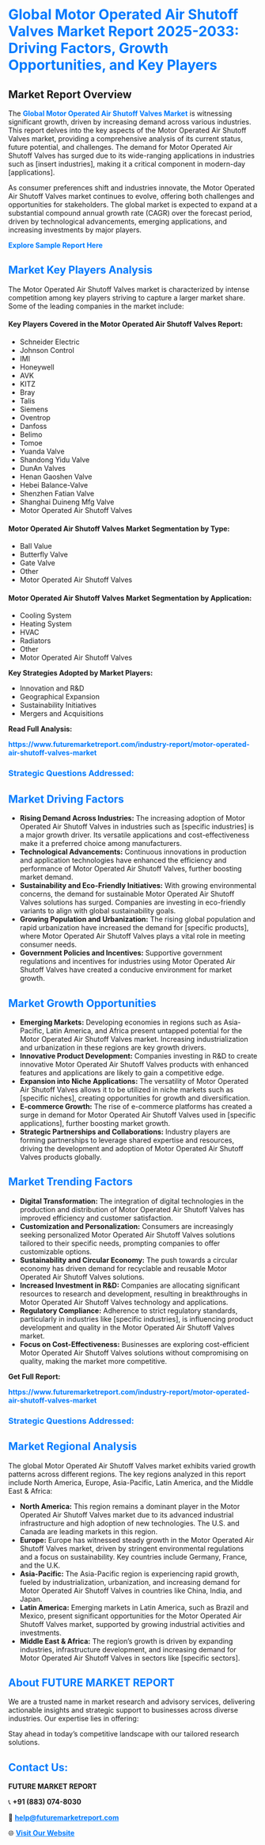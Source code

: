 <h1 style="color: #007BFF;">Global Motor Operated Air Shutoff Valves Market Report 2025-2033: Driving Factors, Growth Opportunities, and Key Players</h1>

<section id="overview">
<h2>Market Report Overview</h2>
<p>The <a href="https://www.futuremarketreport.com/industry-report/motor-operated-air-shutoff-valves-market" style="color: #007BFF; text-decoration: none;"><strong>Global Motor Operated Air Shutoff Valves Market</strong></a> is witnessing significant growth, driven by increasing demand across various industries. This report delves into the key aspects of the Motor Operated Air Shutoff Valves market, providing a comprehensive analysis of its current status, future potential, and challenges. The demand for Motor Operated Air Shutoff Valves has surged due to its wide-ranging applications in industries such as [insert industries], making it a critical component in modern-day [applications].</p>
<p>As consumer preferences shift and industries innovate, the Motor Operated Air Shutoff Valves market continues to evolve, offering both challenges and opportunities for stakeholders. The global market is expected to expand at a substantial compound annual growth rate (CAGR) over the forecast period, driven by technological advancements, emerging applications, and increasing investments by major players.</p>
</section>

<section id="overview">
<p><a href="https://www.futuremarketreport.com/request-sample/reportId=99597" style="color: #007BFF; text-decoration: none;"><strong>Explore Sample Report Here</strong></a></p>
</section>

<section id="key-players">
<h2 style="color: #007BFF;">Market Key Players Analysis</h2>
<p>The Motor Operated Air Shutoff Valves market is characterized by intense competition among key players striving to capture a larger market share. Some of the leading companies in the market include:</p>
<h4>Key Players Covered in the Motor Operated Air Shutoff Valves Report:</h4>
<ul><li>Schneider Electric</li><li>Johnson Control</li><li>IMI</li><li>Honeywell</li><li>AVK</li><li>KITZ</li><li>Bray</li><li>Talis</li><li>Siemens</li><li>Oventrop</li><li>Danfoss</li><li>Belimo</li><li>Tomoe</li><li>Yuanda Valve</li><li>Shandong Yidu Valve</li><li>DunAn Valves</li><li>Henan Gaoshen Valve</li><li>Hebei Balance-Valve</li><li>Shenzhen Fatian Valve</li><li>Shanghai Duineng Mfg Valve</li><li>Motor Operated Air Shutoff Valves</li></ul>
<h4>Motor Operated Air Shutoff Valves Market Segmentation by Type:</h4>
<ul><li>Ball Value</li><li>Butterfly Valve</li><li>Gate Valve</li><li>Other</li><li>Motor Operated Air Shutoff Valves</li></ul>

<h4>Motor Operated Air Shutoff Valves Market Segmentation by Application:</h4>
<ul><li>Cooling System</li><li>Heating System</li><li>HVAC</li><li>Radiators</li><li>Other</li><li>Motor Operated Air Shutoff Valves</li></ul>
<p><strong>Key Strategies Adopted by Market Players:</strong></p>
<ul>
<li>Innovation and R&D</li>
<li>Geographical Expansion</li>
<li>Sustainability Initiatives</li>
<li>Mergers and Acquisitions</li>
</ul>
</section>

<section>
<p><strong>Read Full Analysis: </strong></p><a href="https://www.futuremarketreport.com/industry-report/motor-operated-air-shutoff-valves-market" style="color: #007BFF; text-decoration: none;"><strong>https://www.futuremarketreport.com/industry-report/motor-operated-air-shutoff-valves-market</strong></a>
<h3 style="color: #007BFF;">Strategic Questions Addressed:</h3>
</section>

<section id="driving-factors">
<h2 style="color: #007BFF;">Market Driving Factors</h2>
<ul>
<li><strong>Rising Demand Across Industries:</strong> The increasing adoption of Motor Operated Air Shutoff Valves in industries such as [specific industries] is a major growth driver. Its versatile applications and cost-effectiveness make it a preferred choice among manufacturers.</li>
<li><strong>Technological Advancements:</strong> Continuous innovations in production and application technologies have enhanced the efficiency and performance of Motor Operated Air Shutoff Valves, further boosting market demand.</li>
<li><strong>Sustainability and Eco-Friendly Initiatives:</strong> With growing environmental concerns, the demand for sustainable Motor Operated Air Shutoff Valves solutions has surged. Companies are investing in eco-friendly variants to align with global sustainability goals.</li>
<li><strong>Growing Population and Urbanization:</strong> The rising global population and rapid urbanization have increased the demand for [specific products], where Motor Operated Air Shutoff Valves plays a vital role in meeting consumer needs.</li>
<li><strong>Government Policies and Incentives:</strong> Supportive government regulations and incentives for industries using Motor Operated Air Shutoff Valves have created a conducive environment for market growth.</li>
</ul>
</section>

<section id="growth-opportunities">
<h2 style="color: #007BFF;">Market Growth Opportunities</h2>
<ul>
<li><strong>Emerging Markets:</strong> Developing economies in regions such as Asia-Pacific, Latin America, and Africa present untapped potential for the Motor Operated Air Shutoff Valves market. Increasing industrialization and urbanization in these regions are key growth drivers.</li>
<li><strong>Innovative Product Development:</strong> Companies investing in R&D to create innovative Motor Operated Air Shutoff Valves products with enhanced features and applications are likely to gain a competitive edge.</li>
<li><strong>Expansion into Niche Applications:</strong> The versatility of Motor Operated Air Shutoff Valves allows it to be utilized in niche markets such as [specific niches], creating opportunities for growth and diversification.</li>
<li><strong>E-commerce Growth:</strong> The rise of e-commerce platforms has created a surge in demand for Motor Operated Air Shutoff Valves used in [specific applications], further boosting market growth.</li>
<li><strong>Strategic Partnerships and Collaborations:</strong> Industry players are forming partnerships to leverage shared expertise and resources, driving the development and adoption of Motor Operated Air Shutoff Valves products globally.</li>
</ul>
</section>

<section id="trending-factors">
<h2 style="color: #007BFF;">Market Trending Factors</h2>
<ul>
<li><strong>Digital Transformation:</strong> The integration of digital technologies in the production and distribution of Motor Operated Air Shutoff Valves has improved efficiency and customer satisfaction.</li>
<li><strong>Customization and Personalization:</strong> Consumers are increasingly seeking personalized Motor Operated Air Shutoff Valves solutions tailored to their specific needs, prompting companies to offer customizable options.</li>
<li><strong>Sustainability and Circular Economy:</strong> The push towards a circular economy has driven demand for recyclable and reusable Motor Operated Air Shutoff Valves solutions.</li>
<li><strong>Increased Investment in R&D:</strong> Companies are allocating significant resources to research and development, resulting in breakthroughs in Motor Operated Air Shutoff Valves technology and applications.</li>
<li><strong>Regulatory Compliance:</strong> Adherence to strict regulatory standards, particularly in industries like [specific industries], is influencing product development and quality in the Motor Operated Air Shutoff Valves market.</li>
<li><strong>Focus on Cost-Effectiveness:</strong> Businesses are exploring cost-efficient Motor Operated Air Shutoff Valves solutions without compromising on quality, making the market more competitive.</li>
</ul>
</section>

<section>
<p><strong>Get Full Report: </strong></p><a href="https://www.futuremarketreport.com/industry-report/motor-operated-air-shutoff-valves-market" style="color: #007BFF; text-decoration: none;"><strong>https://www.futuremarketreport.com/industry-report/motor-operated-air-shutoff-valves-market</strong></a>
<h3 style="color: #007BFF;">Strategic Questions Addressed:</h3>
</section>


<section id="regional-analysis">
<h2 style="color: #007BFF;">Market Regional Analysis</h2>
<p>The global Motor Operated Air Shutoff Valves market exhibits varied growth patterns across different regions. The key regions analyzed in this report include North America, Europe, Asia-Pacific, Latin America, and the Middle East & Africa:</p>
<ul>
<li><strong>North America:</strong> This region remains a dominant player in the Motor Operated Air Shutoff Valves market due to its advanced industrial infrastructure and high adoption of new technologies. The U.S. and Canada are leading markets in this region.</li>
<li><strong>Europe:</strong> Europe has witnessed steady growth in the Motor Operated Air Shutoff Valves market, driven by stringent environmental regulations and a focus on sustainability. Key countries include Germany, France, and the U.K.</li>
<li><strong>Asia-Pacific:</strong> The Asia-Pacific region is experiencing rapid growth, fueled by industrialization, urbanization, and increasing demand for Motor Operated Air Shutoff Valves in countries like China, India, and Japan.</li>
<li><strong>Latin America:</strong> Emerging markets in Latin America, such as Brazil and Mexico, present significant opportunities for the Motor Operated Air Shutoff Valves market, supported by growing industrial activities and investments.</li>
<li><strong>Middle East & Africa:</strong> The region’s growth is driven by expanding industries, infrastructure development, and increasing demand for Motor Operated Air Shutoff Valves in sectors like [specific sectors].</li>
</ul>
</section>

<footer>
<h2 style="color: #007BFF;">About FUTURE MARKET REPORT</h2>
<p>We are a trusted name in market research and advisory services, delivering actionable insights and strategic support to businesses across diverse industries. Our expertise lies in offering:</p>

<p>Stay ahead in today’s competitive landscape with our tailored research solutions.</p>

<h2 style="color: #007BFF;">Contact Us:</h2>
<p><strong>FUTURE MARKET REPORT</strong></p>
<p>📞 <strong>+91 (883) 074-8030</strong></p>
<p>📧 <strong><a href="mailto:help@futuremarketreport.com" style="color: #007BFF;">help@futuremarketreport.com</a></strong></p>
<p>🌐 <strong><a href="https://www.futuremarketreport.com/" style="color: #007BFF;">Visit Our Website</a></strong></p>
</footer>